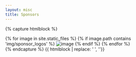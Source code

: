 ```yaml
---
layout: misc
title: Sponsors
---
```

{% capture htmlblock %}
    <div class="contained-img">
        {% for image in site.static_files %}
            {% if image.path contains 'img/sponsor_logos' %}
                <img src="{{ site.baseurl }}{{ image.path }}" alt="image"/>
            {% endif %}
        {% endfor %}
    </div>
{% endcapture %}
{{ htmlblock | replace: '    ', ''}}

